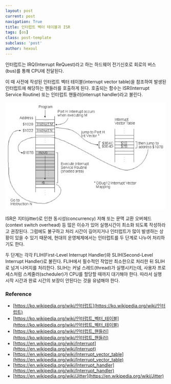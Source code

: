 ```yaml
---
layout: post
current: post
navigation: True
title: 인터럽트 벡터 테이블과 ISR
tags: [os]
class: post-template
subclass: 'post'
author: hexoul
---
```


인터럽트는 IRQ(Interrupt ReQuest)라고 하는 하드웨어 전기신호로 회로의 버스(bus)를 통해 CPU에 전달된다.

이 때 사전에 작성된 인터럽트 벡터 테이블(interrupt vector table)을 참조하여 발생된 인터럽트에 해당하는 핸들러를 호출하게 된다. 호출되는 함수는 ISR(Interrupt Service Routine) 또는 인터럽트 핸들러(interrupt handler)라고 불린다.

<img width=500 src="assets/images/isr-fig1.jpeg">

ISR은 지터(jitter)로 인한 동시성(concurrency) 저해 또는 문맥 교환 오버헤드(context switch overhead) 등 많은 이슈가 있어 실행시간이 최소화 되도록 작성하라고 권장된다. 그럼에도 불구하고 처리 시간이 길어지거나 인터럽트가 많이 발생하는 상황이 있을 수 있기 때문에, 현대의 운영체제에서는 인터럽트를 두 단계로 나누어 처리하기도 한다.

두 단계는 각각 FLIH(First-Level Interrupt Handler)와 SLIH(Second-Level Interrupt Handler)로 불린다. FLIH에서 필수적인 작업만 최소한으로 처리한 뒤 SLIH로 넘겨 나머지를 처리한다. SLIH는 커널 스레드(thread)가 실행시키는데, 사용자 프로세스처럼 스케줄러(scheduler)가 CPU를 할당할 때까지 대기해야 한다. 따라서 실행 시작 시간과 완료 시간의 보장이 안된다는 것을 유념해야 한다.

### Reference
- [https://ko.wikipedia.org/wiki/인터럽트](https://ko.wikipedia.org/wiki/인터럽트)
- [https://ko.wikipedia.org/wiki/인터럽트_벡터_테이블](https://ko.wikipedia.org/wiki/인터럽트_벡터_테이블)
- [https://ko.wikipedia.org/wiki/인터럽트_핸들러](https://ko.wikipedia.org/wiki/인터럽트_핸들러)
- [https://en.wikipedia.org/wiki/Interrupt](https://en.wikipedia.org/wiki/Interrupt)
- [https://en.wikipedia.org/wiki/Interrupt_vector_table](https://en.wikipedia.org/wiki/Interrupt_vector_table)
- [https://en.wikipedia.org/wiki/Interrupt_handler](https://en.wikipedia.org/wiki/Interrupt_handler)
- [https://en.wikipedia.org/wiki/Jitter](https://en.wikipedia.org/wiki/Jitter)
